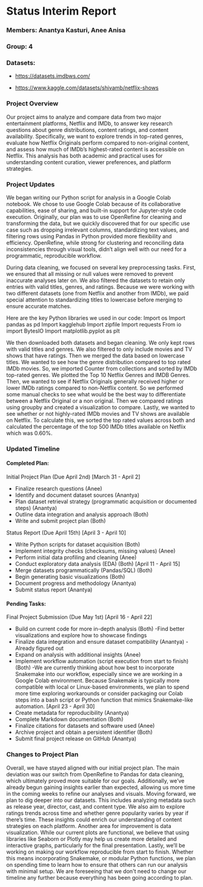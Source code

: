 # Status Interim Report

### Members: Anantya Kasturi, Anee Anisa


### Group: 4


### Datasets:


- https://datasets.imdbws.com/


- https://www.kaggle.com/datasets/shivamb/netflix-shows

### Project Overview

Our project aims to analyze and compare data from two major entertainment platforms, Netflix and IMDb, to answer key research questions about genre distributions, content ratings, and content availability. Specifically, we want to explore trends in top-rated genres, evaluate how Netflix Originals perform compared to non-original content, and assess how much of IMDb’s highest-rated content is accessible on Netflix. This analysis has both academic and practical uses for understanding content curation, viewer preferences, and platform strategies.

### Project Updates

We began writing our Python script for analysis in a Google Colab notebook. We chose to use Google Colab because of its collaborative capabilities, ease of sharing, and built-in support for Jupyter-style code execution. Originally, our plan was to use OpenRefine for cleaning and transforming the data, but we quickly discovered that for our specific use case such as dropping irrelevant columns, standardizing text values, and filtering rows using Pandas in Python provided more flexibility and efficiency. OpenRefine, while strong for clustering and reconciling data inconsistencies through visual tools, didn’t align well with our need for a programmatic, reproducible workflow.

During data cleaning, we focused on several key preprocessing tasks. First, we ensured that all missing or null values were removed to prevent inaccurate analyses later on. We also filtered the datasets to retain only entries with valid titles, genres, and ratings. Because we were working with two different datasets (one from Netflix and another from IMDb), we paid special attention to standardizing titles to lowercase before merging to ensure accurate matches.

Here are the key Python libraries we used in our code:
Import os
Import pandas as pd
Import kagglehub
Import zipfile
Import requests
From io import BytesIO
Import matplotlib.pyplot as plt

We then downloaded both datasets and began cleaning. We only kept rows with valid titles and genres. We also filtered to only include movies and TV shows that have ratings. Then we merged the data based on lowercase titles. We wanted to see how the genre distribution compared to top rated IMDb movies. So, we imported Counter from collections and sorted by IMDb top-rated genres. We plotted the Top 10 Netflix Genres and IMDB Genres. Then, we wanted to see if Netflix Originals generally received higher or lower IMDb ratings compared to non-Netflix content. So we performed some manual checks to see what would be the best way to differentiate between a Netflix Original or a non original. Then we compared ratings using groupby and created a visualization to compare. Lastly, we wanted to see whether or not highly-rated IMDb movies and TV shows are available on Netflix. To calculate this, we sorted the top rated values across both and calculated the percentage of the top 500 IMDb titles available on Netflix which was 0.60%. 

### Updated Timeline

#### Completed Plan: 

Initial Project Plan (Due April 2nd)
[March 31 - April 2]  
- Finalize research questions  (Anee)
- Identify and document dataset sources (Anantya)
- Plan dataset retrieval strategy (programmatic acquisition or documented steps)  (Anantya)
- Outline data integration and analysis approach (Both)
- Write and submit project plan (Both)

Status Report (Due April 15th)
[April 3 - April 10]
- Write Python scripts for dataset acquisition  (Both)
- Implement integrity checks (checksums, missing values) (Anee)
- Perform initial data profiling and cleaning  (Anee)
- Conduct exploratory data analysis (EDA)  (Both)
[April 11 - April 15]
- Merge datasets programmatically (Pandas/SQL) (Both)
- Begin generating basic visualizations  (Both)
- Document progress and methodology (Anantya)
- Submit status report  (Anantya)

#### Pending Tasks:
Final Project Submission (Due May 1st)
[April 16 - April 22]
- Build on current code for more in-depth analysis (Both)
   -Find better visualizations and explore how to showcase findings 
- Finalize data integration and ensure dataset compatibility  (Anantya)
   -Already figured out 
- Expand on analysis with additional insights  (Anee)
- Implement workflow automation (script execution from start to finish) (Both)
   -We are currently thinking about how best to incorporate Snakemake into our workflow, especially since we are working in a Google Colab environment. Because Snakemake is typically more compatible with local or Linux-based environments, we plan to spend more time exploring workarounds or consider packaging our Colab steps into a bash script or Python function that mimics Snakemake-like automation.
[April 23 - April 30]
- Create metadata for reproducibility  (Anantya)
- Complete Markdown documentation  (Both)
- Finalize citations for datasets and software used  (Anee)
- Archive project and obtain a persistent identifier (Both)
- Submit final project release on GitHub  (Anantya)

### Changes to Project Plan
Overall, we have stayed aligned with our initial project plan. The main deviation was our switch from OpenRefine to Pandas for data cleaning, which ultimately proved more suitable for our goals. Additionally, we’ve already begun gaining insights earlier than expected, allowing us more time in the coming weeks to refine our analyses and visuals.
Moving forward, we plan to dig deeper into our datasets. This includes analyzing metadata such as release year, director, cast, and content type. We also aim to explore ratings trends across time and whether genre popularity varies by year if there’s time. These insights could enrich our understanding of content strategies on each platform.
Another area for improvement is data visualization. While our current plots are functional, we believe that using libraries like Seaborn or Plotly may help us create more detailed and interactive graphs, particularly for the final presentation.
Lastly, we’ll be working on making our workflow reproducible from start to finish. Whether this means incorporating Snakemake, or modular Python functions, we plan on spending time to learn how to ensure that others can run our analysis with minimal setup. We are foreseeing that we don't need to change our timeline any further because everything has been going according to plan.

